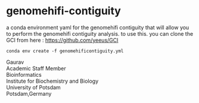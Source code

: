 # genomehifi-contiguity

a conda environment yaml for the genomehifi contiguity that will allow you to perform the genomehifi contiguity analysis. to use this. you can clone the GCI from here : https://github.com/yeeus/GCI

```
conda env create -f genomehificontiguity.yml
```

Gaurav \
Academic Staff Member \
Bioinformatics \
Institute for Biochemistry and Biology \
University of Potsdam \
Potsdam,Germany
